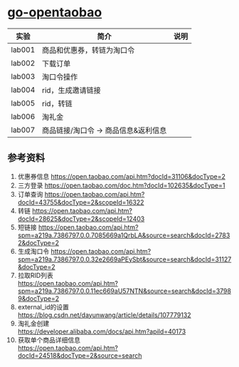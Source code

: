 # [go-opentaobao](https://github.com/nilorg/go-opentaobao)

|实验|简介|说明|
|---|---|---|
|lab001|商品和优惠券，转链为淘口令| |
|lab002|下载订单| |
|lab003|淘口令操作| |
|lab004|rid，生成邀请链接| |
|lab005|rid，转链| |
|lab006|淘礼金| |
|lab007|商品链接/淘口令 -> 商品信息&返利信息| |

## 参考资料
 1. 优惠券信息
 https://open.taobao.com/api.htm?docId=31106&docType=2
 2. 三方登录
 https://open.taobao.com/doc.htm?docId=102635&docType=1
 3. 订单查询
 https://open.taobao.com/api.htm?docId=43755&docType=2&scopeId=16322
 4. 转链
 https://open.taobao.com/api.htm?docId=28625&docType=2&scopeId=12403
 5. 短链接
 https://open.taobao.com/api.htm?spm=a219a.7386797.0.0.7085669a1QrbLA&source=search&docId=27832&docType=2
 6. 生成淘口令
 https://open.taobao.com/api.htm?spm=a219a.7386797.0.0.32e2669aPEySbt&source=search&docId=31127&docType=2
 7. 拉取RID列表  
 https://open.taobao.com/api.htm?spm=a219a.7386797.0.0.11ec669aU57NTN&source=search&docId=37989&docType=2
 8. external_id的设置  
 https://blog.csdn.net/dayunwang/article/details/107779132
 9. 淘礼金创建  
 https://developer.alibaba.com/docs/api.htm?apiId=40173
 10. 获取单个商品详细信息  
 https://open.taobao.com/api.htm?docId=24518&docType=2&source=search